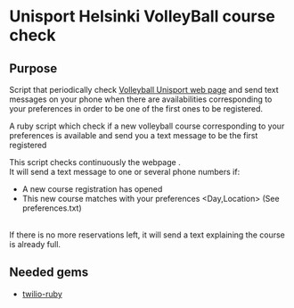 # Unisport Helsinki VolleyBall course check

## Purpose
Script that periodically check [Volleyball Unisport web page](https://unisport.fi/?page=liikumeilla#62826542) and send text messages on your phone when there are availabilities corresponding to your preferences in order to be one of the first ones to be registered.

A ruby script which check if a new volleyball course corresponding to your preferences is available and send you a text message to be the first registered

This script checks continuously the webpage .<br/>
It will send a text message to one or several phone numbers if:
- A new course registration has opened
- This new course matches with your preferences <Day,Location> (See preferences.txt)
<br/>
If there is no more reservations left, it will send a text explaining the course is already full.

## Needed gems
- [twilio-ruby](https://www.twilio.com)
